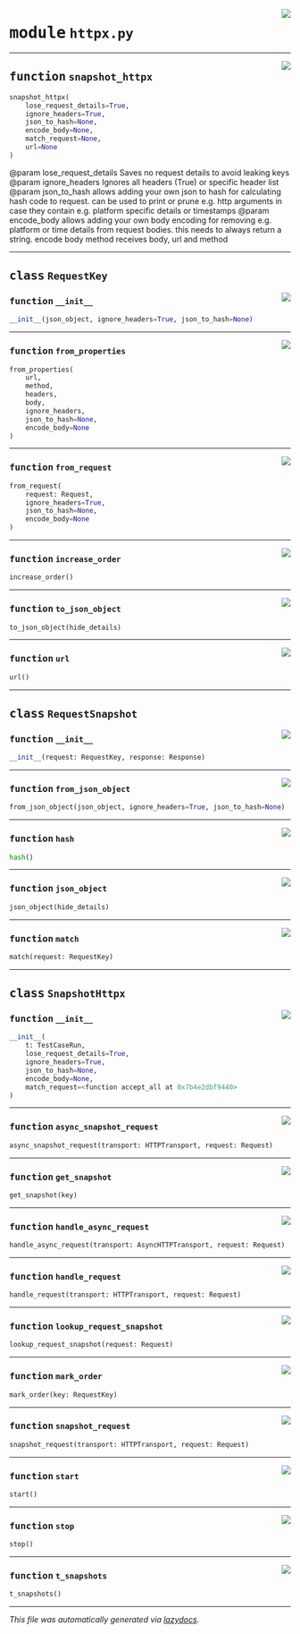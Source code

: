 <!-- markdownlint-disable -->

<a href="../booktest/httpx.py#L0"><img align="right" style="float:right;" src="https://img.shields.io/badge/-source-cccccc?style=flat-square"></a>

# <kbd>module</kbd> `httpx.py`





---

<a href="../booktest/httpx.py#L342"><img align="right" style="float:right;" src="https://img.shields.io/badge/-source-cccccc?style=flat-square"></a>

## <kbd>function</kbd> `snapshot_httpx`

```python
snapshot_httpx(
    lose_request_details=True,
    ignore_headers=True,
    json_to_hash=None,
    encode_body=None,
    match_request=None,
    url=None
)
```

@param lose_request_details Saves no request details to avoid leaking keys @param ignore_headers Ignores all headers (True) or specific header list @param json_to_hash allows adding your own json to hash for calculating hash code to request.  can be used to print or prune e.g. http arguments in case they contain e.g. platform specific  details or timestamps @param encode_body allows adding your own body encoding for removing e.g. platform or time details from  request bodies. this needs to always return a string. encode body method receives body, url and method 


---

## <kbd>class</kbd> `RequestKey`




<a href="../booktest/httpx.py#L19"><img align="right" style="float:right;" src="https://img.shields.io/badge/-source-cccccc?style=flat-square"></a>

### <kbd>function</kbd> `__init__`

```python
__init__(json_object, ignore_headers=True, json_to_hash=None)
```








---

<a href="../booktest/httpx.py#L74"><img align="right" style="float:right;" src="https://img.shields.io/badge/-source-cccccc?style=flat-square"></a>

### <kbd>function</kbd> `from_properties`

```python
from_properties(
    url,
    method,
    headers,
    body,
    ignore_headers,
    json_to_hash=None,
    encode_body=None
)
```





---

<a href="../booktest/httpx.py#L97"><img align="right" style="float:right;" src="https://img.shields.io/badge/-source-cccccc?style=flat-square"></a>

### <kbd>function</kbd> `from_request`

```python
from_request(
    request: Request,
    ignore_headers=True,
    json_to_hash=None,
    encode_body=None
)
```





---

<a href="../booktest/httpx.py#L52"><img align="right" style="float:right;" src="https://img.shields.io/badge/-source-cccccc?style=flat-square"></a>

### <kbd>function</kbd> `increase_order`

```python
increase_order()
```





---

<a href="../booktest/httpx.py#L62"><img align="right" style="float:right;" src="https://img.shields.io/badge/-source-cccccc?style=flat-square"></a>

### <kbd>function</kbd> `to_json_object`

```python
to_json_object(hide_details)
```





---

<a href="../booktest/httpx.py#L59"><img align="right" style="float:right;" src="https://img.shields.io/badge/-source-cccccc?style=flat-square"></a>

### <kbd>function</kbd> `url`

```python
url()
```






---

## <kbd>class</kbd> `RequestSnapshot`




<a href="../booktest/httpx.py#L116"><img align="right" style="float:right;" src="https://img.shields.io/badge/-source-cccccc?style=flat-square"></a>

### <kbd>function</kbd> `__init__`

```python
__init__(request: RequestKey, response: Response)
```








---

<a href="../booktest/httpx.py#L125"><img align="right" style="float:right;" src="https://img.shields.io/badge/-source-cccccc?style=flat-square"></a>

### <kbd>function</kbd> `from_json_object`

```python
from_json_object(json_object, ignore_headers=True, json_to_hash=None)
```





---

<a href="../booktest/httpx.py#L159"><img align="right" style="float:right;" src="https://img.shields.io/badge/-source-cccccc?style=flat-square"></a>

### <kbd>function</kbd> `hash`

```python
hash()
```





---

<a href="../booktest/httpx.py#L140"><img align="right" style="float:right;" src="https://img.shields.io/badge/-source-cccccc?style=flat-square"></a>

### <kbd>function</kbd> `json_object`

```python
json_object(hide_details)
```





---

<a href="../booktest/httpx.py#L122"><img align="right" style="float:right;" src="https://img.shields.io/badge/-source-cccccc?style=flat-square"></a>

### <kbd>function</kbd> `match`

```python
match(request: RequestKey)
```






---

## <kbd>class</kbd> `SnapshotHttpx`




<a href="../booktest/httpx.py#L168"><img align="right" style="float:right;" src="https://img.shields.io/badge/-source-cccccc?style=flat-square"></a>

### <kbd>function</kbd> `__init__`

```python
__init__(
    t: TestCaseRun,
    lose_request_details=True,
    ignore_headers=True,
    json_to_hash=None,
    encode_body=None,
    match_request=<function accept_all at 0x7b4e2dbf9440>
)
```








---

<a href="../booktest/httpx.py#L266"><img align="right" style="float:right;" src="https://img.shields.io/badge/-source-cccccc?style=flat-square"></a>

### <kbd>function</kbd> `async_snapshot_request`

```python
async_snapshot_request(transport: HTTPTransport, request: Request)
```





---

<a href="../booktest/httpx.py#L226"><img align="right" style="float:right;" src="https://img.shields.io/badge/-source-cccccc?style=flat-square"></a>

### <kbd>function</kbd> `get_snapshot`

```python
get_snapshot(key)
```





---

<a href="../booktest/httpx.py#L275"><img align="right" style="float:right;" src="https://img.shields.io/badge/-source-cccccc?style=flat-square"></a>

### <kbd>function</kbd> `handle_async_request`

```python
handle_async_request(transport: AsyncHTTPTransport, request: Request)
```





---

<a href="../booktest/httpx.py#L260"><img align="right" style="float:right;" src="https://img.shields.io/badge/-source-cccccc?style=flat-square"></a>

### <kbd>function</kbd> `handle_request`

```python
handle_request(transport: HTTPTransport, request: Request)
```





---

<a href="../booktest/httpx.py#L234"><img align="right" style="float:right;" src="https://img.shields.io/badge/-source-cccccc?style=flat-square"></a>

### <kbd>function</kbd> `lookup_request_snapshot`

```python
lookup_request_snapshot(request: Request)
```





---

<a href="../booktest/httpx.py#L219"><img align="right" style="float:right;" src="https://img.shields.io/badge/-source-cccccc?style=flat-square"></a>

### <kbd>function</kbd> `mark_order`

```python
mark_order(key: RequestKey)
```





---

<a href="../booktest/httpx.py#L251"><img align="right" style="float:right;" src="https://img.shields.io/badge/-source-cccccc?style=flat-square"></a>

### <kbd>function</kbd> `snapshot_request`

```python
snapshot_request(transport: HTTPTransport, request: Request)
```





---

<a href="../booktest/httpx.py#L281"><img align="right" style="float:right;" src="https://img.shields.io/badge/-source-cccccc?style=flat-square"></a>

### <kbd>function</kbd> `start`

```python
start()
```





---

<a href="../booktest/httpx.py#L307"><img align="right" style="float:right;" src="https://img.shields.io/badge/-source-cccccc?style=flat-square"></a>

### <kbd>function</kbd> `stop`

```python
stop()
```





---

<a href="../booktest/httpx.py#L327"><img align="right" style="float:right;" src="https://img.shields.io/badge/-source-cccccc?style=flat-square"></a>

### <kbd>function</kbd> `t_snapshots`

```python
t_snapshots()
```








---

_This file was automatically generated via [lazydocs](https://github.com/ml-tooling/lazydocs)._
